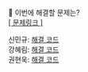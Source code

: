 👻 이번에 해결할 문제는? <br>
[[ 문제링크 ]](https://school.programmers.co.kr/learn/courses/30/lessons/12954)

신민규: [해결 코드]() <br>
강혜림: [해결 코드]() <br>
권현욱: [해결 코드]() <br>

